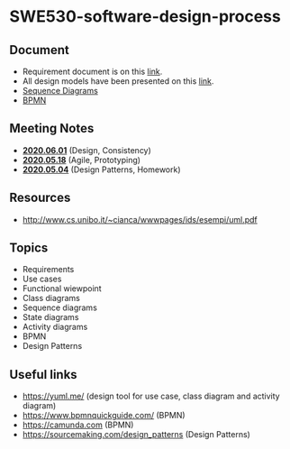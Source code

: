 # SWE530-software-design-process

## Document
- Requirement document is on this [link](https://docs.google.com/document/d/1w4B08IiIjVeXNd545qPjnCte0B4CYUN-fI-x1gxcGdA/edit?usp=sharing).
- All design models have been presented on this [link](https://app.diagrams.net/#G1lSA8u8_Z3yjLp5fA2TU-Dd_FQjyFFHml). 
- [Sequence Diagrams](https://app.lucidchart.com/invitations/accept/690d5082-b56e-4b27-bc6a-c7e5869a983d)
- [BPMN](https://app.lucidchart.com/invitations/accept/6ec6da6a-e4ac-4572-9753-3959108948af)

## Meeting Notes
- [**2020.06.01**](https://github.com/hasangokce/swe530-software-design-process/wiki/%E2%9C%8D-Meeting-2020.06.01) (Design, Consistency)
- [**2020.05.18**](https://github.com/hasangokce/swe530-software-design-process/wiki/%E2%9C%8D-Meeting-2020.05.18) (Agile, Prototyping)
- [**2020.05.04**](https://github.com/hasangokce/swe530-software-design-process/wiki/%E2%9C%8D-Meeting-2020.05.04) (Design Patterns, Homework)


## Resources
 - http://www.cs.unibo.it/~cianca/wwwpages/ids/esempi/uml.pdf

## Topics
- Requirements
- Use cases
- Functional wiewpoint
- Class diagrams
- Sequence diagrams
- State diagrams
- Activity diagrams
- BPMN 
- Design Patterns
      
## Useful links
- https://yuml.me/ (design tool for use case, class diagram and activity diagram)
- https://www.bpmnquickguide.com/ (BPMN)
- https://camunda.com (BPMN)
- https://sourcemaking.com/design_patterns (Design Patterns)


